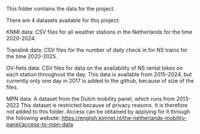 This folder contains the data for the project.

There are 4 datasets available for this project:

KNMI data: 
CSV files for all weather stations in the Netherlands for the time 2020-2024.

Translink data:
CSV files for the number of daily check in for NS trains for the time 2020-2025.

OV-fiets data:
CSV files for data on the availability of NS rental bikes on each station throughout the day. 
This data is available from 2015-2024, but currently only one day in 2017 is added to the github, because of size of the files.

MPN data:
A dataset from the Dutch mobility panel, which runs from 2013-2022 
This dataset is restricted because of privacy reasons. 
It is therefore not added to this folder.
Access can be obtained by applying for it through the following website: https://english.kimnet.nl/the-netherlands-mobility-panel/access-to-mpn-data

